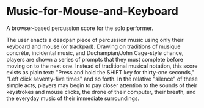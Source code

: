 # Music-for-Mouse-and-Keyboard
A browser-based percussion score for the solo performer.

The user enacts a deadpan piece of percussion music using only their keyboard and mouse (or trackpad). Drawing on traditions of musique concrète, incidental music, and Duchampian/John Cage-style chance, players are shown a series of prompts that they must complete before moving on to the next one. Instead of traditional musical notation, this score exists as plain text: "Press and hold the SHIFT key for thirty-one seconds," "Left click seventy-five times" and so forth. In the relative "silence" of these simple acts, players may begin to pay closer attention to the sounds of their keystrokes and mouse clicks, the drone of their computer, their breath, and the everyday music of their immediate surroundings.
